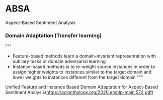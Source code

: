 # ABSA
Aspect-Based Sentiment Analysis


### Domain Adaptation (Transfer learning)
"""
- Feature-based methods learn a domain-invariant representation with autiliary tasks or domain adversarial learning
- Instance-based methods is to re-weight source instances in order to assign higher weights to instances similar to the target domain and lower weights to instances different from the target domain
"""

Unified Feature and Instance Based Domain Adaptation for Aspect-Based Sentiment Analysis(https://aclanthology.org/2020.emnlp-main.572.pdf)

